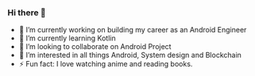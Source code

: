 ### Hi there 👋

- 🔭 I’m currently working on building my career as an Android Engineer
- 🌱 I’m currently learning Kotlin
- 👯 I’m looking to collaborate on Android Project
- 🤔 I’m interested in all things Android, System design and Blockchain
- ⚡ Fun fact: I love watching anime and reading books.
